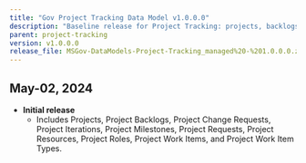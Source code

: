 ```yaml
---
title: "Gov Project Tracking Data Model v1.0.0.0"
description: "Baseline release for Project Tracking: projects, backlogs, iterations, milestones, requests, resources, roles, work items, and types."
parent: project-tracking
version: v1.0.0.0
release_file: MSGov-DataModels-Project-Tracking_managed%20-%201.0.0.0.zip
---
```


## May-02, 2024

-   **Initial release**
    - Includes Projects, Project Backlogs, Project Change Requests, Project Iterations, Project Milestones, Project Requests, Project Resources, Project Roles, Project Work Items, and Project Work Item Types.